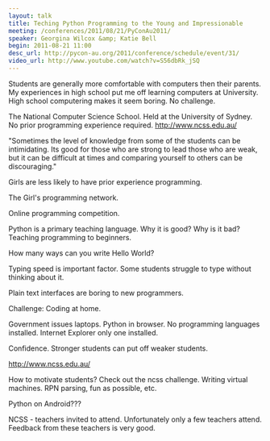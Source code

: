 ```yaml
---
layout: talk
title: Teching Python Programming to the Young and Impressionable
meeting: /conferences/2011/08/21/PyConAu2011/
speaker: Georgina Wilcox &amp; Katie Bell
begin: 2011-08-21 11:00
desc_url: http://pycon-au.org/2011/conference/schedule/event/31/
video_url: http://www.youtube.com/watch?v=S56dbRk_jSQ
---
```

Students are generally more comfortable with computers then their parents. My experiences in high school put me off
learning computers at University. High school computering makes it seem boring. No challenge.

The National Computer Science School. Held at the University of Sydney. No prior programming experience required. http://www.ncss.edu.au/

"Sometimes the level of knowledge from some of the students can be intimidating.
Its good for those who are strong to lead those who are weak, but it can be
difficult at times and comparing yourself to others can be discouraging."

Girls are less likely to have prior experience programming.

The Girl's programming network.
 
Online programming competition.

Python is a primary teaching language. Why it is good? Why is it bad? Teaching programming to beginners.

How many ways can you write Hello World?

Typing speed is important factor. Some students struggle to type without thinking about it.

Plain text interfaces are boring to new programmers.

Challenge: Coding at home.

Government issues laptops. Python in browser. No programming languages installed. Internet Explorer only one installed.

Confidence. Stronger students can put off weaker students.

http://www.ncss.edu.au/

How to motivate students? Check out the ncss challenge. Writing virtual machines. RPN parsing, fun as possible, etc.

Python on Android???

NCSS - teachers invited to attend. Unfortunately only a few teachers attend. Feedback from these teachers is very good.
